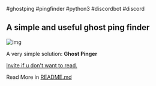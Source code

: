 #ghostping #pingfinder #python3 #discordbot #discord

## A simple and useful ghost ping finder

![img](https://ravost.repl.co/uploads/pings.png)

A very simple solution: **Ghost Pinger**

[Invite if u don't want to read.](https://discord.com/oauth2/authorize?client_id=968995551678980126&permissions=412317199424&scope=bot)

Read More in [README.md](https://replit.com/@Ravost/Ghost-Pinger?v=1#README.md)